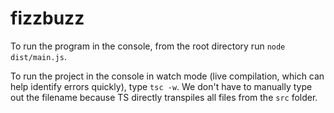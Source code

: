 # fizzbuzz

To run the program in the console, from the root directory run `node dist/main.js`.

To run the project in the console in watch mode (live compilation, which can help identify errors quickly), type `tsc -w`. We don't have to manually type out the filename because TS directly transpiles all files from the `src` folder.
